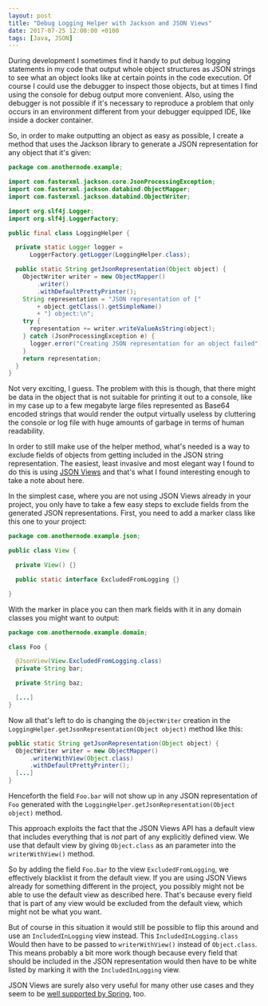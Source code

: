 ```yaml
---
layout: post
title: "Debug Logging Helper with Jackson and JSON Views"
date: 2017-07-25 12:00:00 +0100
tags: [Java, JSON]
---
```


During development I sometimes find it handy to put debug logging statements in
my code that output whole object structures as JSON strings to see what an
object looks like at certain points in the code execution. Of course I could use
the debugger to inspect those objects, but at times I find using the console for
debug output more convenient. Also, using the debugger is not possible if it's
necessary to reproduce a problem that only occurs in an environment different
from your debugger equipped IDE, like inside a docker container.

So, in order to make outputting an object as easy as possible, I create a method
that uses the Jackson library to generate a JSON representation for any object
that it's given:

```java
package com.anothernode.example;

import com.fasterxml.jackson.core.JsonProcessingException;
import com.fasterxml.jackson.databind.ObjectMapper;
import com.fasterxml.jackson.databind.ObjectWriter;

import org.slf4j.Logger;
import org.slf4j.LoggerFactory;

public final class LoggingHelper {

  private static Logger logger =
      LoggerFactory.getLogger(LoggingHelper.class);

  public static String getJsonRepresentation(Object object) {
    ObjectWriter writer = new ObjectMapper()
        .writer()
        .withDefaultPrettyPrinter();
    String representation = "JSON representation of ["
        + object.getClass().getSimpleName()
        + "] object:\n";
    try {
      representation += writer.writeValueAsString(object);
    } catch (JsonProcessingException e) {
      logger.error("Creating JSON representation for an object failed");
    }
    return representation;
  }
}

```

Not very exciting, I guess. The problem with this is though, that there might be
data in the object that is not suitable for printing it out to a console, like
in my case up to a few megabyte large files represented as Base64 encoded
strings that would render the output virtually useless by cluttering the console
or log file with huge amounts of garbage in terms of human readability.

In order to still make use of the helper method, what's needed is a way to
exclude fields of objects from getting included in the JSON string
representation. The easiest, least invasive and most elegant way I found to do
this is using [JSON Views](http://wiki.fasterxml.com/JacksonJsonViews) and
that's what I found interesting enough to take a note about here.

In the simplest case, where you are not using JSON Views already in your
project, you only have to take a few easy steps to exclude fields from the
generated JSON representations. First, you need to add a marker class like this
one to your project:

```java
package com.anothernode.example.json;

public class View {

  private View() {}

  public static interface ExcludedFromLogging {}

}
```

With the marker in place you can then mark fields with it in any domain classes
you might want to output:

```java
package com.anothernode.example.domain;

class Foo {

  @JsonView(View.ExcludedFromLogging.class)
  private String bar;

  private String baz;

  [...]
}
```

Now all that's left to do is changing the `ObjectWriter` creation in the
`LoggingHelper.getJsonRepresentation(Object object)` method like this:

```java
public static String getJsonRepresentation(Object object) {
  ObjectWriter writer = new ObjectMapper()
      .writerWithView(Object.class)
      .withDefaultPrettyPrinter();
  [...]
}
```

Henceforth the field `Foo.bar` will not show up in any JSON representation of
`Foo` generated with the `LoggingHelper.getJsonRepresentation(Object object)`
method.

This approach exploits the fact that the JSON Views API has a default view that
includes everything that is _not_ part of any explicitly defined view. We use
that default view by giving `Object.class` as an parameter into the
`writerWithView()` method.

So by adding the field `Foo.bar` to the view `ExcludedFromLogging`, we
effectively blacklist it from the default view. If you are using JSON Views
already for something different in the project, you possibly might not be able
to use the default view as described here. That's because every field that is
part of any view would be excluded from the default view, which might not be
what you want.

But of course in this situation it would still be possible to flip this around
and use an `IncludedInLogging` view instead. This `IncludedInLogging.class`
Would then have to be passed to `writerWithView()` instead of `Object.class`.
This means probably a bit more work though because every field that should be
included in the JSON representation would then have to be white listed by
marking it with the `IncludedInLogging` view.

JSON Views are surely also very useful for many other use cases and they seem to
be [well supported by
Spring](https://spring.io/blog/2014/12/02/latest-jackson-integration-improvements-in-spring),
too.
